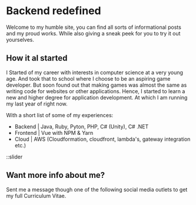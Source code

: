 # Backend redefined

Welcome to my humble site, you can find all sorts of informational posts and my proud works. While also giving a sneak peek for you to try it out yourselves.

## How it al started

I Started of my career with interests in computer science at a very young age. And took that to school where I choose to be an aspiring game developer. But soon found out that making games was almost the same as writing code for websites or other applications. Hence, I started to learn a new and higher degree for application development. At which I am running my last year of right now.

With a short list of some of my experiences:

- Backend | Java, Ruby, Pyton, PHP, C# (Unity), C# .NET
- Frontend | Vue with NPM & Yarn
- Cloud | AWS (Cloudformation, cloudfront, lambda's, gateway integration etc.)

::slider

## Want more info about me?

Sent me a message though one of the following social media outlets to get my full Curriculum Vitae.
